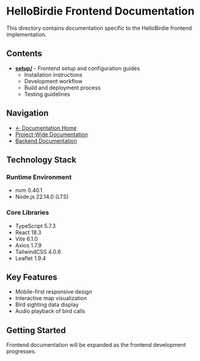 # HelloBirdie Frontend Documentation

This directory contains documentation specific to the HelloBirdie frontend implementation.

## Contents

- **[setup/](./setup/)** - Frontend setup and configuration guides
  - Installation instructions
  - Development workflow
  - Build and deployment process
  - Testing guidelines

## Navigation

- [← Documentation Home](../README.md)
- [Project-Wide Documentation](../project/README.md)
- [Backend Documentation](../backend/README.md)

## Technology Stack

### Runtime Environment

- nvm 0.40.1
- Node.js 22.14.0 (LTS)

### Core Libraries

- TypeScript 5.7.3
- React 18.3
- Vite 6.1.0
- Axios 1.7.9
- TailwindCSS 4.0.6
- Leaflet 1.9.4

## Key Features

- Mobile-first responsive design
- Interactive map visualization
- Bird sighting data display
- Audio playback of bird calls

## Getting Started

Frontend documentation will be expanded as the frontend development progresses.
